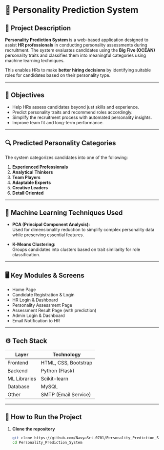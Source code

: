 # 🧠 Personality Prediction System

## 📌 Project Description

**Personality Prediction System** is a web-based application designed to assist **HR professionals** in conducting personality assessments during recruitment. The system evaluates candidates using the **Big Five (OCEAN)** personality traits and classifies them into meaningful categories using machine learning techniques.

This enables HRs to make **better hiring decisions** by identifying suitable roles for candidates based on their personality type.

---

## 🎯 Objectives

- Help HRs assess candidates beyond just skills and experience.
- Predict personality traits and recommend roles accordingly.
- Simplify the recruitment process with automated personality insights.
- Improve team fit and long-term performance.

---

## 🔍 Predicted Personality Categories

The system categorizes candidates into one of the following:

1. **Experienced Professionals**  
2. **Analytical Thinkers**  
3. **Team Players**  
4. **Adaptable Experts**  
5. **Creative Leaders**  
6. **Detail Oriented**

---

## 🧠 Machine Learning Techniques Used

- **PCA (Principal Component Analysis):**  
  Used for dimensionality reduction to simplify complex personality data while preserving essential features.

- **K-Means Clustering:**  
  Groups candidates into clusters based on trait similarity for role classification.

---

## 🖥️ Key Modules & Screens

- Home Page  
- Candidate Registration & Login  
- HR Login & Dashboard  
- Personality Assessment Page  
- Assessment Result Page (with prediction)  
- Admin Login & Dashboard  
- Email Notification to HR

---

## ⚙️ Tech Stack

| Layer        | Technology              |
|--------------|--------------------------|
| Frontend     | HTML, CSS, Bootstrap     |
| Backend      | Python (Flask)           |
| ML Libraries | Scikit-learn             |
| Database     | MySQL                    |
| Other        | SMTP (Email Service)     |

---

## 🚀 How to Run the Project

1. **Clone the repository**
   ```bash
   git clone https://github.com/NavyaSri-0701/Personality_Prediction_System.git
   cd Personality_Prediction_System
